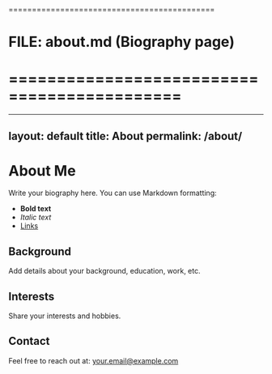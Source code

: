 ============================================
# FILE: about.md (Biography page)
# ============================================
---
layout: default
title: About
permalink: /about/
---

# About Me

Write your biography here. You can use Markdown formatting:

- **Bold text**
- *Italic text*
- [Links](https://example.com)

## Background

Add details about your background, education, work, etc.

## Interests

Share your interests and hobbies.

## Contact

Feel free to reach out at: your.email@example.com